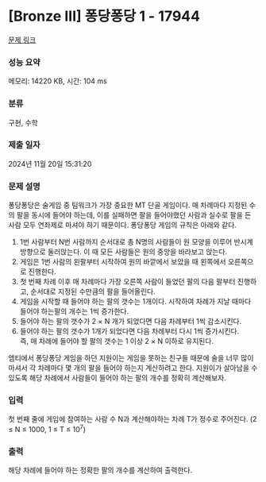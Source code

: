 # [Bronze III] 퐁당퐁당 1 - 17944 

[문제 링크](https://www.acmicpc.net/problem/17944) 

### 성능 요약

메모리: 14220 KB, 시간: 104 ms

### 분류

구현, 수학

### 제출 일자

2024년 11월 20일 15:31:20

### 문제 설명

<p>퐁당퐁당은 술게임 중 팀워크가 가장 중요한 MT 단골 게임이다. 매 차례마다 지정된 수의 팔을 동시에 들어야 하는데, 이를 실패하면 팔을 들어야했던 사람과 실수로 팔을 든 사람 모두 연좌제로 마셔야 하기 때문이다. 퐁당퐁당 게임의 규칙은 아래와 같다.</p>

<ol>
	<li>1번 사람부터 N번 사람까지 순서대로 총 N명의 사람들이 원 모양을 이루어 반시계방향으로 둘러앉는다. 이 때 모든 사람들은 원의 중앙을 바라보고 앉는다.</li>
	<li>게임은 1번 사람의 왼팔부터 시작하여 원의 바깥에서 보았을 때 왼쪽에서 오른쪽으로 진행한다. </li>
	<li>첫 번째 차례 이후 매 차례마다 가장 오른쪽 사람이 들었던 팔의 다음 팔부터 진행하고, 순서대로 지정된 수만큼의 팔을 들어올린다.</li>
	<li>게임을 시작할 때 들어야 하는 팔의 갯수는 1개이다. 시작하여 차례가 지날 때마다 들어야 하는팔의 개수는 1씩 증가한다.</li>
	<li>들어야 하는 팔의 갯수가 2 × N 개가 되었다면 다음 차례부터 1씩 감소시킨다.</li>
	<li>들어야 하는 팔의 갯수가 1개가 되었다면 다음 차례부터 다시 1씩 증가시킨다.<br>
	즉, 매 차례에 들어야 할 팔의 갯수는 1 이상 2 × N 이하로 유지된다.</li>
</ol>

<p>엠티에서 퐁당퐁당 게임을 하던 지원이는 게임을 못하는 친구들 때문에 술을 너무 많이 마셔서 각 차례마다 몇 개의 팔을 들어야 하는지 계산하려고 한다. 지원이가 살아남을 수 있도록 해당 차례에서 사람들이 들어야 하는 팔의 개수를 정확히 계산해보자.</p>

### 입력 

 <p>첫 번째 줄에 게임에 참여하는 사람 수 N과 계산해야하는 차례 T가 정수로 주어진다. (2 ≤ N ≤ 1000, 1 ≤ T ≤ 10<sup>7</sup>)</p>

### 출력 

 <p>해당 차례에 들어야 하는 정확한 팔의 개수를 계산하여 출력한다.</p>

